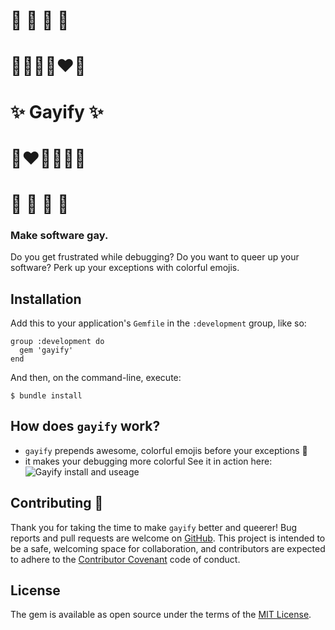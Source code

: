 # 🌈 🌈 🌈 🌈
# 💜💙💚💛❤️💖
# ✨ Gayify ✨
# 💖❤️💛💚💙💜
# 🌈 🌈 🌈 🌈

### Make software gay.
Do you get frustrated while debugging? Do you want to queer up your software?
Perk up your exceptions with colorful emojis.

## Installation

Add this to your application's `Gemfile` in the `:development` group, like so:

```
group :development do
  gem 'gayify'
end
```

And then, on the command-line, execute:

    $ bundle install

## How does `gayify` work?
  - `gayify` prepends awesome, colorful emojis before your exceptions 💜
  - it makes your debugging more colorful
  See it in action here:
  ![Gayify install and useage](http://g.recordit.co/Jm2NxpT1yn.gif)

## Contributing 💖

Thank you for taking the time to make `gayify` better and queerer! Bug reports and pull requests are welcome on [GitHub](https://github.com/arbonap/gayify). This project is intended to be a safe, welcoming space for collaboration, and contributors are expected to adhere to the [Contributor Covenant](http://contributor-covenant.org) code of conduct.


## License

The gem is available as open source under the terms of the [MIT License](http://opensource.org/licenses/MIT).
